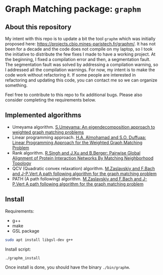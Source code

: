 # Graph Matching package: `graphm`

## About this repository

My intent with this repo is to update a bit the tool `graphm` which was initially proposed here: <https://projects.cbio.mines-paristech.fr/graphm/>.
It has not been for a decade and the code does not compile on my laptop, so I took the initiative to distribute the few fixes I made to have a working project.
At the beginning, I fixed a compilation error and then, a segmentation fault. The segmentation fault was solved by addressing a compilation warning, so I addressed all the compilation warnings.
For now, my intent is to make the code work without refactoring it. If some people are interested in refactoring and updating this code, you can contact me so we can organize something.

Feel free to contribute to this repo to fix additional bugs. Please also consider completing the requirements below.

## Implemented algorithms

* Umeyama algorithm. [S.Umeyama: An eigendecomposition approach to weighted graph matching problems](https://ieeexplore.ieee.org/abstract/document/6778)
* Linear programming approach. [H.A. Almohamad and S.O. Duffuaa: Linear Programming Approach for the Weighted Graph Matching Problem](http://doi.ieeecomputersociety.org/10.1109/34.211474https://ieeexplore.ieee.org/abstract/document/211474)
* Rank algorithm. [R.Singh and J.Xu and B.Berger: Pairwise Global Alignment of Protein Interaction Networks By Matching Neighborhood Topology](https://link.springer.com/chapter/10.1007/978-3-540-71681-5_2)
* QCV (Quadratic convex relaxation) algorithm. [M.Zaslavskiy and F.Bach and J-P.Vert A path following algorithm for the graph matching problem](https://ieeexplore.ieee.org/abstract/document/4641936)
* PATH (A path following) algorithm. [M.Zaslavskiy and F.Bach and J-P.Vert A path following algorithm for the graph matching problem](https://ieeexplore.ieee.org/abstract/document/4641936)

## Install

Requirements:

* g++
* make
* GSL package

```bash
sudo apt install libgsl-dev g++
```

Install script:

```bash
./graphm_install
```

Once install is done, you should have the binary `./bin/graphm`.
